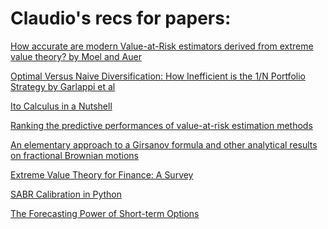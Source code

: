 # Claudio's recs for papers:

[How accurate are modern Value-at-Risk estimators derived from extreme value theory? by Moel and Auer](https://link.springer.com/article/10.1007/s11156-017-0652-y)

[Optimal Versus Naive Diversification: How Inefficient is the 1/N Portfolio Strategy by Garlappi et al](https://academic.oup.com/rfs/article-abstract/22/5/1915/1592901?redirectedFrom=fulltext)

[Ito Calculus in a Nutshell](http://quantum.phys.cmu.edu/QIP/ito_calculus.pdf)

[Ranking the predictive performances of value-at-risk
estimation methods](https://www.sciencedirect.com/science/article/abs/pii/S0169207012000027)

[An elementary approach to a Girsanov formula and other analytical results on fractional Brownian motions](https://www.jstor.org/stable/3318691?seq=1#metadata_info_tab_contents)

[Extreme Value Theory for Finance: A Survey](https://ideas.repec.org/p/bdi/opques/qef_99_11.html)

[SABR Calibration in Python](https://papers.ssrn.com/sol3/papers.cfm?abstract_id=2725485)

[The Forecasting Power of Short-term Options](https://papers.ssrn.com/sol3/papers.cfm?abstract_id=3622433)

